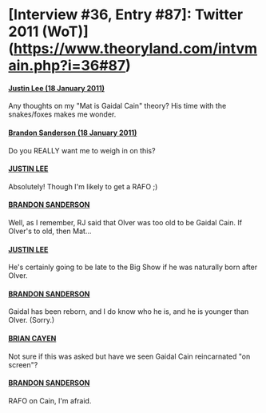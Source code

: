 # [Interview #36, Entry #87]: Twitter 2011 (WoT)](https://www.theoryland.com/intvmain.php?i=36#87)

#### [Justin Lee (18 January 2011)](http://twitter.com/evanchooly/status/27456821522333696)

Any thoughts on my "Mat is Gaidal Cain" theory? His time with the snakes/foxes makes me wonder.

#### [Brandon Sanderson (18 January 2011)](http://twitter.com/BrandSanderson/status/27487528034508800)

Do you REALLY want me to weigh in on this?

#### [JUSTIN LEE](http://twitter.com/evanchooly/status/27489208142663680)

Absolutely! Though I'm likely to get a RAFO ;)

#### [BRANDON SANDERSON](http://twitter.com/BrandSanderson/status/27494955777789952)

Well, as I remember, RJ said that Olver was too old to be Gaidal Cain. If Olver's to old, then Mat...

#### [JUSTIN LEE](http://twitter.com/evanchooly/status/27495269620785152)

He's certainly going to be late to the Big Show if he was naturally born after Olver.

#### [BRANDON SANDERSON](http://twitter.com/BrandSanderson/status/27496572598095872)

Gaidal has been reborn, and I do know who he is, and he is younger than Olver. (Sorry.)

#### [BRIAN CAYEN](http://twitter.com/BRCayen/status/27783824045768704)

Not sure if this was asked but have we seen Gaidal Cain reincarnated "on screen"?

#### [BRANDON SANDERSON](http://twitter.com/BrandSanderson/status/27873706810277888)

RAFO on Cain, I'm afraid.

